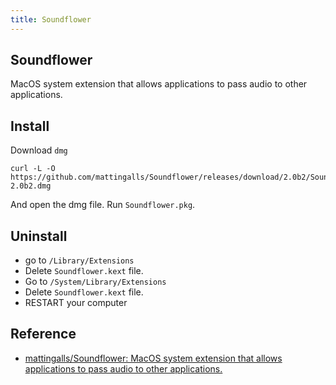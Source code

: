 ```yaml
---
title: Soundflower
---
```


## Soundflower
MacOS system extension that allows applications to pass audio to other applications.


## Install
Download `dmg`

```
curl -L -O https://github.com/mattingalls/Soundflower/releases/download/2.0b2/Soundflower-2.0b2.dmg
```

And open the dmg file.
Run `Soundflower.pkg`.

## Uninstall
* go to `/Library/Extensions`
* Delete `Soundflower.kext` file.
* Go to `/System/Library/Extensions`
* Delete `Soundflower.kext` file.
* RESTART your computer


## Reference
* [mattingalls/Soundflower: MacOS system extension that allows applications to pass audio to other applications.](https://github.com/mattingalls/Soundflower)
